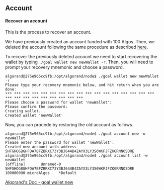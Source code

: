 ## Account

#### Recover an account

This is the process to recover an account.

We have previously created an account funded with 100 Algos. Then, we deleted the account following the same procedure as described [here](https://github.com/blockchain-unica/asc1-experiments/blob/master/account/delete.md#delete_account).

To recover the previously deleted account we need to start recovering the wallet by typing ```./goal wallet new newWallet -r```. Then, you will need to prompt your recovery mnemonic and choose a password.

```
algorand@275e965cc9fb:/opt/algorand/node$ ./goal wallet new newWallet -r
Please type your recovery mnemonic below, and hit return when you are done:
*** *** *** *** *** *** *** *** *** *** *** *** *** *** *** *** *** *** *** *** *** *** *** *** *** ***
Please choose a password for wallet 'newWallet':
Please confirm the password:
Creating wallet...
Created wallet 'newWallet'
```

Now, you can procede by restoring the old account as follows.

```
algorand@275e965cc9fb:/opt/algorand/node$ ./goal account new -w newWallet
Please enter the password for wallet 'newWallet':
Created new account with address 5HFGHOGBGHFDA7BFZBRXC73Y3BJ644B4ZAYX3LY3S6WKFJFZKGRNNOSDRE
algorand@275e965cc9fb:/opt/algorand/node$ ./goal account list -w newWallet
[offline]       Unnamed-0       5HFGHOGBGHFDA7BFZBRXC73Y3BJ644B4ZAYX3LY3S6WKFJFZKGRNNOSDRE      100000000 microAlgos    *Default
```

[Algorand's Doc - goal wallet new](https://developer.algorand.org/docs/reference/cli/goal/wallet/new/) 
